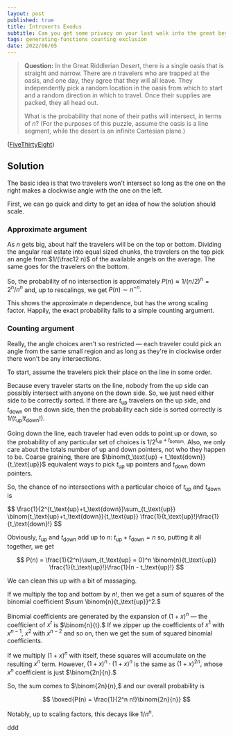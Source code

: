 ```yaml
---
layout: post
published: true
title: Introverts Exodus
subtitle: Can you get some privacy on your last walk into the great beyond?
tags: generating-functions counting exclusion
date: 2022/06/05
---
```


>**Question:** In the Great Riddlerian Desert, there is a single oasis that is straight and narrow. There are $n$ travelers who are trapped at the oasis, and one day, they agree that they will all leave. They independently pick a random location in the oasis from which to start and a random direction in which to travel. Once their supplies are packed, they all head out.
>
>What is the probability that none of their paths will intersect, in terms of $n$? (For the purposes of this puzzle, assume the oasis is a line segment, while the desert is an infinite Cartesian plane.)

<!--more-->

([FiveThirtyEight](https://fivethirtyeight.com/features/can-you-escape-the-desert/))

## Solution

The basic idea is that two travelers won't intersect so long as the one on the right makes a clockwise angle with the one on the left.

First, we can go quick and dirty to get an idea of how the solution should scale. 

### Approximate argument

As $n$ gets big, about half the travelers will be on the top or bottom. Dividing the angular real estate into equal sized chunks, the travelers on the top pick an angle from $1/(\frac12 n)$ of the available angels on the average. The same goes for the travelers on the bottom.

So, the probability of no intersection is approximately $P(n) \approx 1/(n/2)^n =  2^n/n^n$ and, up to rescalings, we get $P(n) \sim n^{-n}.$

This shows the approximate $n$ dependence, but has the wrong scaling factor. Happily, the exact probability falls to a simple counting argument.

### Counting argument

Really, the angle choices aren't so restricted — each traveler could pick an angle from the same small region and as long as they're in clockwise order there won't be any intersections. 

To start, assume the travelers pick their place on the line in some order.

Because every traveler starts on the line, nobody from the up side can possibly intersect with anyone on the down side. So, we just need either side to be correctly sorted. If there are $t_\text{up}$ travelers on the up side, and $t_\text{down}$ on the down side, then the probability each side is sorted correctly is $1/(t_\text{up}!t_\text{down}!).$ 

Going down the line, each traveler had even odds to point up or down, so the probability of any particular set of choices is $1/2^{t_\text{up}+t_\text{bottom}}.$ Also, we only care about the totals number of up and down pointers, not who they happen to be. Coarse graining, there are $\binom{t_\text{up} + t_\text{down}}{t_\text{up}}$ equivalent ways to pick $t_\text{up}$ up pointers and $t_\text{down}$ down pointers.

So, the chance of no intersections with a particular choice of $t_\text{up}$ and $t_\text{down}$ is

$$
  \frac{1}{2^{t_\text{up}+t_\text{down}}\sum_{t_\text{up}} \binom{t_\text{up}+t_\text{down}}{t_\text{up}} \frac{1}{t_\text{up}!}\frac{1}{t_\text{down}!}
$$

Obviously, $t_\text{up}$ and $t_\text{down}$ add up to $n$: $t_\text{up} + t_\text{down} = n$ so, putting it all together, we get 

$$
  P(n) = \frac{1}{2^n}\sum_{t_\text{up} = 0}^n \binom{n}{t_\text{up}} \frac{1}{t_\text{up}!}\frac{1}{n - t_\text{up}!}
$$

We can clean this up with a bit of massaging.

If we multiply the top and bottom by $n!,$ then we get a sum of squares of the binomial coefficient $\sum \binom{n}{t_\text{up}}^2.$

Binomial coefficients are generated by the expansion of $(1+x)^n$ — the coefficient of $x^t$ is $\binom{n}{t}.$ If we zipper up the coefficients of $x^1$ with $x^{n-1},$ $x^2$ with $x^{n-2}$ and so on, then we get the sum of squared binomial coefficients. 

If we multiply $(1+x)^n$ with itself, these squares will accumulate on the resulting $x^n$ term. However, $(1+x)^n\cdot(1+x)^n$ is the same as $(1+x)^{2n},$ whose $x^n$ coefficient is just $\binom{2n}{n}.$ 

So, the sum comes to $\binom{2n}{n},$ and our overall probability is 

$$
  \boxed{P(n) = \frac{1}{2^n n!}\binom{2n}{n}}
$$

Notably, up to scaling factors, this decays like $1/n^n.$


ddd

<br>
